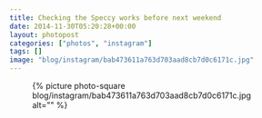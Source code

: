```yaml
---
title: Checking the Speccy works before next weekend
date: 2014-11-30T05:20:28+00:00
layout: photopost
categories: ["photos", "instagram"]
tags: []
image: "blog/instagram/bab473611a763d703aad8cb7d0c6171c.jpg"
---
```


<figure class="photo photo--square">
  {% picture photo-square blog/instagram/bab473611a763d703aad8cb7d0c6171c.jpg alt="" %}
</figure>


